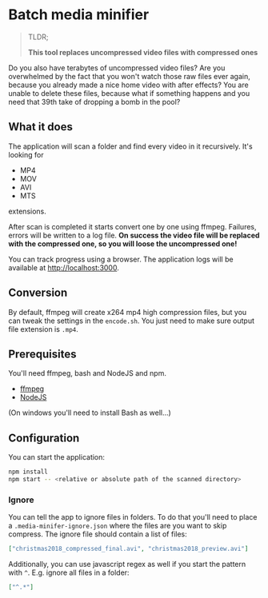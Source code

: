 # Batch media minifier

> TLDR;
> 
> __This tool replaces uncompressed video files with compressed ones__

Do you also have terabytes of uncompressed video files? Are you overwhelmed by the fact that
you won't watch those raw files ever again, because you already made a nice home video with after effects? 
You are unable to delete these files, because what if something happens and you need that
39th take of dropping a bomb in the pool?

## What it does

The application will scan a folder and find every video in it recursively. It's looking for
* MP4
* MOV
* AVI
* MTS

extensions.

After scan is completed it starts convert one by one using ffmpeg. Failures, errors will be written to a log file. 
__On success the video file will be replaced with the compressed one, so you will loose the uncompressed one!__

You can track progress using a browser. The application logs will be available at [http://localhost:3000](http://localhost:3000). 

## Conversion 

By default, ffmpeg will create x264 mp4 high compression files, but you can tweak the settings in the `encode.sh`. 
You just need to make sure output file extension is `.mp4`.

## Prerequisites

You'll need ffmpeg, bash and NodeJS and npm.

* [ffmpeg](https://ffmpeg.org/)
* [NodeJS](https://nodejs.org/)

(On windows you'll need to install Bash as well...) 

## Configuration

You can start the application:
```bash
npm install
npm start -- <relative or absolute path of the scanned directory>
```

### Ignore

You can tell the app to ignore files in folders. To do that you'll need
to place a `.media-minifer-ignore.json` where the files are you want to skip compress. 
The ignore file should contain a list of files:

```json
["christmas2018_compressed_final.avi", "christmas2018_preview.avi"]
```

Additionally, you can use javascript regex as well if you start the pattern with `^`. E.g. ignore all files in a folder:

```json
["^.*"]
```
